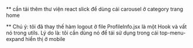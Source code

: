 ** cần tải thêm thư viện react slick để dùng cái carousel ở category trang home

** Chú ý: tôi đã thay thế hàm logout ở file ProfileInfo.jsx là một Hook và vất nó trong utils.
Lý do là: tôi cần dùng nó để tái sử dụng trong cái top-menu-expand hiển thị ở mobile